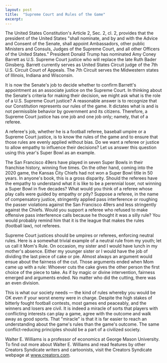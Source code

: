 ```yaml
---
layout: post
title:  "Supreme Court and Rules of the Game"
excerpt:
---
```




The United States Constitution's Article 2, Sec. 2, cl. 2, provides that the president of the United States "shall nominate, and by and with the Advice and Consent of the Senate, shall appoint Ambassadors, other public Ministers and Consuls, Judges of the Supreme Court, and all other Officers of the United States." President Donald Trump has nominated Amy Coney Barrett as U.S. Supreme Court justice who will replace the late Ruth Bader Ginsberg. Barrett currently serves as United States Circuit judge of the 7th U.S. Circuit Court of Appeals. The 7th Circuit serves the Midwestern states of Illinois, Indiana and Wisconsin.

It is now the Senate's job to decide whether to confirm Barrett's appointment as an associate justice on the Supreme Court. In thinking about the Senate's criteria for making their decision, we might ask what is the role of a U.S. Supreme Court justice? A reasonable answer is to recognize that our Constitution represents our rules of the game. It dictates what is and is not permissible behavior by government and its citizens. Therefore, a Supreme Court justice has one job and one job only; namely, that of a referee.

A referee's job, whether he is a football referee, baseball umpire or a Supreme Court justice, is to know the rules of the game and to ensure that those rules are evenly applied without bias. Do we want a referee or justice to allow empathy to influence their decisions? Let us answer this question using this year's Super Bowl as an example.

The San Francisco 49ers have played in seven Super Bowls in their franchise history, winning five times. On the other hand, coming into the 2020 game, the Kansas City Chiefs had not won a Super Bowl title in 50 years. In anyone's book, this is a gross disparity. Should the referees have the empathy to understand what it is like to be a perennial loser, not winning a Super Bowl in five decades? What would you think of a referee whose play calls were guided by empathy or pity? Suppose a referee, in the name of compensatory justice, stringently applied pass interference or roughing the passer violations against the San Francisco 49ers and less stringently against the Chiefs. Would you support a referee who refused to make offensive pass interference calls because he thought it was a silly rule? You would probably remind him that it is the league that makes the rules (football law), not referees.

Supreme Court justices should be umpires or referees, enforcing neutral rules. Here is a somewhat trivial example of a neutral rule from my youth; let us call it Mom's Rule. On occasion, my sister and I would have lunch in my mother's absence. Either my younger sister or I would have the job of dividing the last piece of cake or pie. Almost always an argument would ensue about the fairness of the cut. Those arguments ended when Mom came up with a rule: Whoever cuts the cake gives the other person the first choice of the piece to take. As if by magic or divine intervention, fairness emerged and arguments ended. No matter who did the cutting, there was an even division.

This is what our society needs — the kind of rules whereby you would be OK even if your worst enemy were in charge. Despite the high stakes of bitterly fought football contests, most games end peaceably, and the winners and losers are civil. It is indeed a miracle of sorts that players with conflicting interests can play a game, agree with the outcome and walk away as good sports. That "miracle" is that it is far easier to reach an understanding about the game's rules than the game's outcome. The same conflict-reducing principles should be a part of a civilized society. 

Walter E. Williams is a professor of economics at George Mason University. To find out more about Walter E. Williams and read features by other Creators Syndicate writers and cartoonists, visit the Creators Syndicate webpage at www.creators.com.
